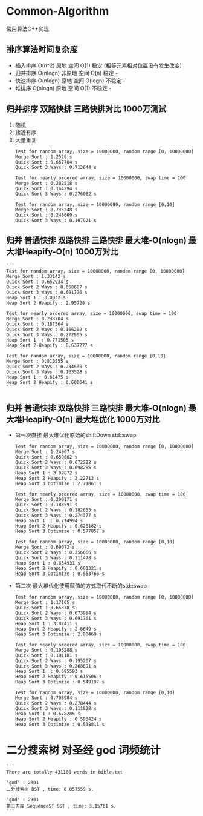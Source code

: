 # Common-Algorithm
常用算法C++实现

## 排序算法时间复杂度

- 插入排序 O(n^2)   原地    空间 O(1)    稳定   (相等元素相对位置没有发生改变)
- 归并排序 O(nlogn) 非原地  空间 O(n)    稳定           -
- 快速排序 O(nlogn) 原地    空间 O(logn) 不稳定         -
- 堆排序   O(nlogn) 原地    空间 O(1)    不稳定         -

## 归并排序 双路快排 三路快排对比 1000万测试 
1. 随机 
2. 接近有序 
3. 大量重复
    ```
    Test for random array, size = 10000000, random range [0, 10000000]
    Merge Sort : 1.2529 s
    Quick Sort : 0.667784 s
    Quick Sort 3 Ways : 0.713644 s

    Test for nearly ordered array, size = 10000000, swap time = 100
    Merge Sort : 0.202518 s
    Quick Sort : 0.164294 s
    Quick Sort 3 Ways : 0.276062 s

    Test for random array, size = 10000000, random range [0,10]
    Merge Sort : 0.735248 s
    Quick Sort : 0.248669 s
    Quick Sort 3 Ways : 0.107921 s
    ```

## 归并 普通快排 双路快排 三路快排 最大堆-O(nlogn) 最大堆Heapify-O(n) 1000万对比
    ```
    Test for random array, size = 10000000, random range [0, 10000000]
    Merge Sort : 1.33142 s
    Quick Sort : 0.652934 s
    Quick Sort 2 Ways : 0.658687 s
    Quick Sort 3 Ways : 0.691776 s
    Heap Sort 1 : 3.0032 s
    Heap Sort 2 Heapify : 2.95728 s

    Test for nearly ordered array, size = 10000000, swap time = 100
    Merge Sort : 0.238704 s
    Quick Sort : 0.187564 s
    Quick Sort 2 Ways : 0.166202 s
    Quick Sort 3 Ways : 0.272905 s
    Heap Sort 1  : 0.771505 s
    Heap Sort 2 Heapify : 0.637277 s

    Test for random array, size = 10000000, random range [0,10]
    Merge Sort : 0.810555 s
    Quick Sort 2 Ways : 0.234536 s
    Quick Sort 3 Ways : 0.103528 s
    Heap Sort 1 : 0.61475 s
    Heap Sort 2 Heapify : 0.600641 s
    ```

## 归并 普通快排 双路快排 三路快排 最大堆-O(nlogn) 最大堆Heapify-O(n) 最大堆优化 1000万对比
- 第一次直接 最大堆优化原始的shiftDown std::swap
    ```
    Test for random array, size = 10000000, random range [0, 10000000]
    Merge Sort : 1.24907 s
    Quick Sort : 0.659602 s
    Quick Sort 2 Ways : 0.672222 s
    Quick Sort 3 Ways : 0.698285 s
    Heap Sort 1 : 3.02872 s
    Heap Sort 2 Heapify : 3.22713 s
    Heap Sort 3 Optimize : 2.71861 s

    Test for nearly ordered array, size = 10000000, swap time = 100
    Merge Sort : 0.200171 s
    Quick Sort : 0.183591 s
    Quick Sort 2 Ways : 0.182653 s
    Quick Sort 3 Ways : 0.274377 s
    Heap Sort 1  : 0.714994 s
    Heap Sort 2 Heapify : 0.628182 s
    Heap Sort 3 Optimize : 0.577857 s

    Test for random array, size = 10000000, random range [0,10]
    Merge Sort : 0.69072 s
    Quick Sort 2 Ways : 0.256066 s
    Quick Sort 3 Ways : 0.111478 s
    Heap Sort 1 : 0.634931 s
    Heap Sort 2 Heapify : 0.601321 s
    Heap Sort 3 Optimize : 0.553766 s
    ```
- 第二次 最大堆优化使用赋值的方式取代不断的std::swap
    ```
    Test for random array, size = 10000000, random range [0, 10000000]
    Merge Sort : 1.17105 s
    Quick Sort : 0.65378 s
    Quick Sort 2 Ways : 0.673984 s
    Quick Sort 3 Ways : 0.691761 s
    Heap Sort 1 : 3.07411 s
    Heap Sort 2 Heapify : 2.8649 s
    Heap Sort 3 Optimize : 2.80469 s

    Test for nearly ordered array, size = 10000000, swap time = 100
    Merge Sort : 0.195288 s
    Quick Sort : 0.181181 s
    Quick Sort 2 Ways : 0.195207 s
    Quick Sort 3 Ways : 0.268691 s
    Heap Sort 1  : 0.695593 s
    Heap Sort 2 Heapify : 0.615506 s
    Heap Sort 3 Optimize : 0.549197 s

    Test for random array, size = 10000000, random range [0,10]
    Merge Sort : 0.705984 s
    Quick Sort 2 Ways : 0.278444 s
    Quick Sort 3 Ways : 0.111828 s
    Heap Sort 1 : 0.678285 s
    Heap Sort 2 Heapify : 0.593424 s
    Heap Sort 3 Optimize : 0.538811 s
    ```


# 二分搜索树 对圣经 god 词频统计
    ```
    There are totally 431180 words in bible.txt

    'god' : 2301
    二分搜索树 BST , time: 0.057559 s.

    'god' : 2301
    第三方库 SequenceST SST , time: 3.15761 s.
    ```
